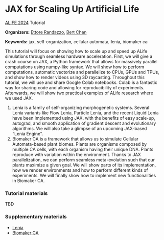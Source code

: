 # JAX for Scaling Up Artificial Life

[ALIFE 2024](https://2024.alife.org/) Tutorial


**Organizers:**
[Ettore Randazzo](https://oteret.github.io/),
[Bert Chan](https://chakazul.github.io/)

**Keywords:** jax, self-organization, cellular automata, lenia, biomaker ca

This tutorial will focus on showing how to scale up and speed up ALife simulations through seamless hardware acceleration.
First, we will give a crash course on JAX, a Python framework that allows for massively parallel computations using numpy-like syntax. We will show how to perform computations, automatic vectorize and parallelize to CPUs, GPUs and TPUs, and show how to render videos using 3D raycasting. Throughout this tutorial, we will use and share Google Colab notebooks. Colab is a fantastic way for sharing code and allowing for reproducibility of experiments.
Afterwards, we will show two practical examples of ALife research where we used JAX.
1. Lenia is a family of self-organizing morphogenetic systems. Several Lenia variants like Flow Lenia, Particle Lenia, and the recent Liquid Lenia have been implemented using JAX, with the benefits of easy scale-up, autograd, and smooth application of gradient descent and evolutionary algorithms. We will also take a glimpse of an upcoming JAX-based “Lenia Engine”.
2. Biomaker CA is a framework that allows us to simulate Cellular Automata-based plant biomes. Plants are organisms composed by multiple CA cells, with each organism having their unique DNA. Plants reproduce with variation within the environment. Thanks to JAX parallelization, we can perform seamless meta-evolution such that our plants maximize a given goal. We will show parts of its implementation, how we render environments and how to perform different kinds of experiments. We will finally show how to implement new functionalities in Biomaker CA.

### Tutorial materials

TBD

### Supplementary materials

* [Lenia](https://chakazul.github.io/lenia.html)
* [Biomaker CA](https://google-research.github.io/self-organising-systems/2023/biomaker-ca/)
